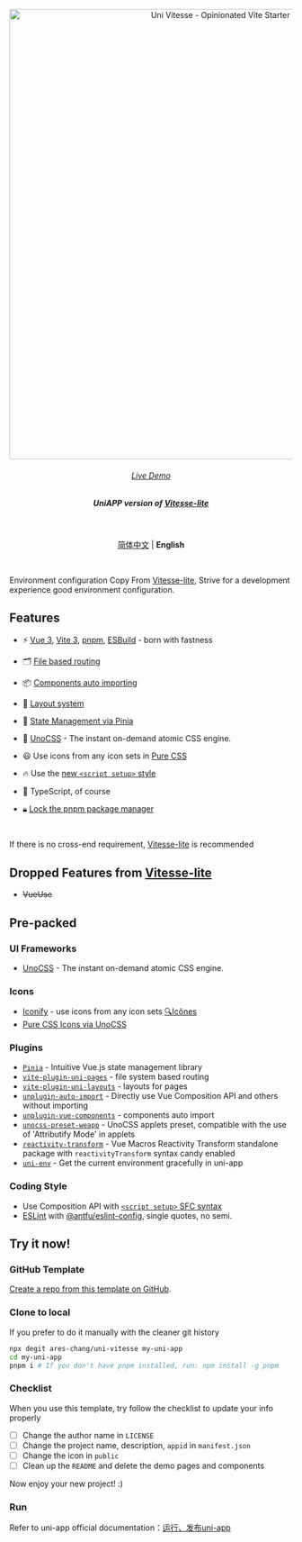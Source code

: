 <p align='center'>
  <img src='https://user-images.githubusercontent.com/36911513/247957726-7a8469f5-5ea2-413a-86f7-31a71eac4392.png' alt='Uni Vitesse - Opinionated Vite Starter Template' width='800'/>
</p>

<h6 align='center'>
<a href="https://uni-vitesse.netlify.app/">Live Demo</a>
</h6>

<h5 align='center'>
<b>UniAPP version of <a href="https://github.com/antfu/vitesse-lite">Vitesse-lite</a></b>
</h5>

<br/>

<p align='center'>
<a href="https://github.com/Ares-Chang/uni-vitesse/blob/master/README.md">简体中文</a> | <b>English</b>
</p>

<br/>

Environment configuration Copy From [Vitesse-lite](https://github.com/antfu/vitesse-lite), Strive for a development experience good environment configuration.

 ## Features

- ⚡️ [Vue 3](https://github.com/vuejs/core), [Vite 3](https://github.com/vitejs/vite), [pnpm](https://pnpm.io/), [ESBuild](https://github.com/evanw/esbuild) - born with fastness

- 🗂 [File based routing](https://github.com/Ares-Chang/uni-vitesse/tree/master/src/pages)

- 📦 [Components auto importing](https://github.com/Ares-Chang/uni-vitesse/blob/master/src/components)

- 📑 [Layout system](https://github.com/Ares-Chang/uni-vitesse/tree/master/src/layouts)

- 🍍 [State Management via Pinia](https://pinia.vuejs.org)

- 🎨 [UnoCSS](https://github.com/unocss/unocss) - The instant on-demand atomic CSS engine.

- 😃 Use icons from any icon sets in [Pure CSS](https://github.com/antfu/unocss/tree/main/packages/preset-icons)

- 🔥 Use the [new `<script setup>` style](https://github.com/vuejs/rfcs/pull/227)

- 🦾 TypeScript, of course

- 🔒︎ [Lock the pnpm package manager](https://pnpm.io/only-allow-pnpm)

<br>

If there is no cross-end requirement, [Vitesse-lite](https://github.com/antfu/vitesse-lite) is recommended

## Dropped Features from  [Vitesse-lite](https://github.com/antfu/vitesse-lite)

- ~~VueUse~~

## Pre-packed

### UI Frameworks

- [UnoCSS](https://github.com/antfu/unocss) - The instant on-demand atomic CSS engine.

### Icons

- [Iconify](https://iconify.design) - use icons from any icon sets [🔍Icônes](https://icones.netlify.app/)
- [Pure CSS Icons via UnoCSS](https://github.com/antfu/unocss/tree/main/packages/preset-icons)

### Plugins

- [`Pinia`](https://pinia.vuejs.org) - Intuitive Vue.js state management library
- [`vite-plugin-uni-pages`](https://github.com/uni-helper/vite-plugin-uni-pages) - file system based routing
- [`vite-plugin-uni-layouts`](https://github.com/uni-helper/vite-plugin-uni-layouts) - layouts for pages
- [`unplugin-auto-import`](https://github.com/antfu/unplugin-auto-import) - Directly use Vue Composition API and others without importing
- [`unplugin-vue-components`](https://github.com/antfu/unplugin-vue-components) - components auto import
- [`unocss-preset-weapp`](https://github.com/MellowCo/unocss-preset-weapp) - UnoCSS applets preset, compatible with the use of 'Attributify Mode' in applets
- [`reactivity-transform`](https://vue-macros.sxzz.moe/features/reactivity-transform.html) - Vue Macros Reactivity Transform standalone package with `reactivityTransform` syntax candy enabled
- [`uni-env`](https://github.com/uni-helper/uni-env) - Get the current environment gracefully in uni-app

### Coding Style

- Use Composition API with [`<script setup>` SFC syntax](https://github.com/vuejs/rfcs/pull/227)
- [ESLint](https://eslint.org/) with [@antfu/eslint-config](https://github.com/antfu/eslint-config), single quotes, no semi.

## Try it now!

### GitHub Template

[Create a repo from this template on GitHub](https://github.com/ares-chang/uni-vitesse/generate).

### Clone to local

If you prefer to do it manually with the cleaner git history

```bash
npx degit ares-chang/uni-vitesse my-uni-app
cd my-uni-app
pnpm i # If you don't have pnpm installed, run: npm install -g pnpm
```

### Checklist

When you use this template, try follow the checklist to update your info properly

- [ ] Change the author name in `LICENSE`
- [ ] Change the project name, description, `appid` in `manifest.json`
- [ ] Change the icon in `public`
- [ ] Clean up the `README` and delete the demo pages and components

Now enjoy your new project! :)

### Run

Refer to uni-app official documentation：[运行、发布uni-app](https://uniapp.dcloud.net.cn/quickstart-cli.html#%E8%BF%90%E8%A1%8C%E3%80%81%E5%8F%91%E5%B8%83uni-app)
